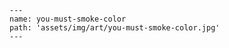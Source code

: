 
    ---
    name: you-must-smoke-color
    path: 'assets/img/art/you-must-smoke-color.jpg'
    ---
    